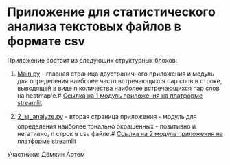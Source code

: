 # Приложение для статистического анализа текстовых файлов в формате csv
Приложение состоит из следующих структурных блоков:

1) [Main.py](https://github.com/ArtDemkin/ml_2_sentyment_-_analyze_csv/blob/main/Main.py) - главная страница двустраничного приложения и модуль для определения наиболее часто встречающихся пар слов в строке, выводящей в виде n количества наиболее встречающихся пар слов на heatmap'e.# [Ссылка на 1 модуль приложения на платформе streamlit](https://artdemkin-ml-2-spring-semestr-sentyment-analyze-csv-main-4imc9n.streamlit.app/)

2) [2_📊_analyze.py](https://github.com/ArtDemkin/ml_2_sentyment_-_analyze_csv/blob/main/pages/2_%F0%9F%93%8A_analyze.py) - вторая страница приложения - модуль для определения наиболее тонально окрашенных - позитивно и негативно, n строк в csv файле.# [Ссылка на 2 модуль приложения на платформе streamlit](https://artdemkin-ml-2-spring-semestr-sentyment-analyze-csv-main-4imc9n.streamlit.app/analyze)

Участники:
Дёмкин Артем
